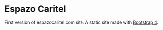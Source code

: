 # Espazo Caritel

First version of espazocaritel.com site. A static site made with [Bootstrap 4](http://getbootstrap.com).
